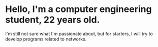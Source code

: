 # Hello, I'm a computer engineering student, 22 years old.
I'm still not sure what I'm passionate about, but for starters, I will try to develop programs related to networks. 

